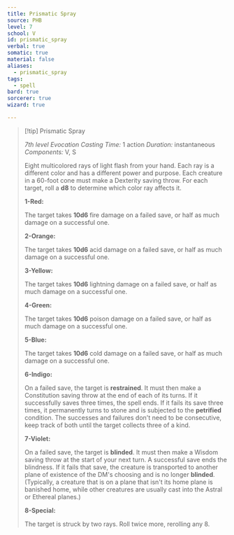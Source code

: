```yaml
---
title: Prismatic Spray
source: PHB
level: 7
school: V
id: prismatic_spray
verbal: true
somatic: true
material: false
aliases:
  - prismatic_spray
tags:
  - spell
bard: true
sorcerer: true
wizard: true

---
```

>[!tip] Prismatic Spray
>
> *7th level Evocation*
> *Casting Time:* 1 action
> *Duration:* instantaneous
> *Components:* V, S
>
>Eight multicolored rays of light flash from your hand. Each ray is a different color and has a different power and purpose. Each creature in a 60-foot cone must make a Dexterity saving throw. For each target, roll a **d8** to determine which color ray affects it.
>
>**1-Red:**
>
>The target takes **10d6** fire damage on a failed save, or half as much damage on a successful one.
>
>**2-Orange:**
>
>The target takes **10d6** acid damage on a failed save, or half as much damage on a successful one.
>
>**3-Yellow:**
>
>The target takes **10d6** lightning damage on a failed save, or half as much damage on a successful one.
>
>**4-Green:**
>
>The target takes **10d6** poison damage on a failed save, or half as much damage on a successful one.
>
>**5-Blue:**
>
>The target takes **10d6** cold damage on a failed save, or half as much damage on a successful one.
>
>**6-Indigo:**
>
>On a failed save, the target is **restrained**. It must then make a Constitution saving throw at the end of each of its turns. If it successfully saves three times, the spell ends. If it fails its save three times, it permanently turns to stone and is subjected to the **petrified** condition. The successes and failures don't need to be consecutive, keep track of both until the target collects three of a kind.
>
>**7-Violet:**
>
>On a failed save, the target is **blinded**. It must then make a Wisdom saving throw at the start of your next turn. A successful save ends the blindness. If it fails that save, the creature is transported to another plane of existence of the DM's choosing and is no longer **blinded**. (Typically, a creature that is on a plane that isn't its home plane is banished home, while other creatures are usually cast into the Astral or Ethereal planes.)
>
>**8-Special:**
>
>The target is struck by two rays. Roll twice more, rerolling any 8.
>

